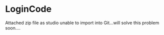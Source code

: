 # LoginCode

Attached zip file as studio unable to import into Git...will solve this problem soon....
